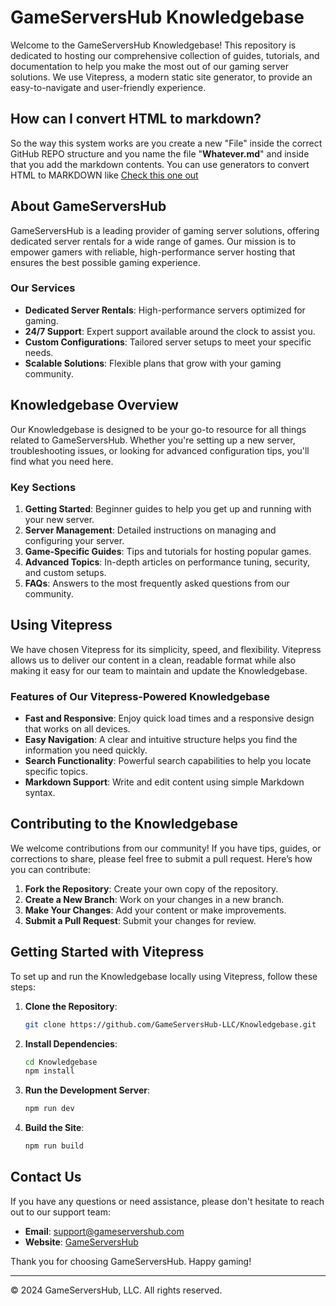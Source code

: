 # GameServersHub Knowledgebase

Welcome to the GameServersHub Knowledgebase! This repository is dedicated to hosting our comprehensive collection of guides, tutorials, and documentation to help you make the most out of our gaming server solutions. We use Vitepress, a modern static site generator, to provide an easy-to-navigate and user-friendly experience.

## How can I convert HTML to markdown?

So the way this system works are you create a new "File" inside the correct GitHub REPO structure and you name the file "**Whatever.md**" and inside that you add the markdown contents. You can use generators to convert HTML to MARKDOWN like [Check this one out](https://codebeautify.org/html-to-markdown)

## About GameServersHub

GameServersHub is a leading provider of gaming server solutions, offering dedicated server rentals for a wide range of games. Our mission is to empower gamers with reliable, high-performance server hosting that ensures the best possible gaming experience.

### Our Services

- **Dedicated Server Rentals**: High-performance servers optimized for gaming.
- **24/7 Support**: Expert support available around the clock to assist you.
- **Custom Configurations**: Tailored server setups to meet your specific needs.
- **Scalable Solutions**: Flexible plans that grow with your gaming community.

## Knowledgebase Overview

Our Knowledgebase is designed to be your go-to resource for all things related to GameServersHub. Whether you're setting up a new server, troubleshooting issues, or looking for advanced configuration tips, you'll find what you need here.

### Key Sections

1. **Getting Started**: Beginner guides to help you get up and running with your new server.
2. **Server Management**: Detailed instructions on managing and configuring your server.
3. **Game-Specific Guides**: Tips and tutorials for hosting popular games.
4. **Advanced Topics**: In-depth articles on performance tuning, security, and custom setups.
5. **FAQs**: Answers to the most frequently asked questions from our community.

## Using Vitepress

We have chosen Vitepress for its simplicity, speed, and flexibility. Vitepress allows us to deliver our content in a clean, readable format while also making it easy for our team to maintain and update the Knowledgebase.

### Features of Our Vitepress-Powered Knowledgebase

- **Fast and Responsive**: Enjoy quick load times and a responsive design that works on all devices.
- **Easy Navigation**: A clear and intuitive structure helps you find the information you need quickly.
- **Search Functionality**: Powerful search capabilities to help you locate specific topics.
- **Markdown Support**: Write and edit content using simple Markdown syntax.

## Contributing to the Knowledgebase

We welcome contributions from our community! If you have tips, guides, or corrections to share, please feel free to submit a pull request. Here’s how you can contribute:

1. **Fork the Repository**: Create your own copy of the repository.
2. **Create a New Branch**: Work on your changes in a new branch.
3. **Make Your Changes**: Add your content or make improvements.
4. **Submit a Pull Request**: Submit your changes for review.

## Getting Started with Vitepress

To set up and run the Knowledgebase locally using Vitepress, follow these steps:

1. **Clone the Repository**:

   ```sh
   git clone https://github.com/GameServersHub-LLC/Knowledgebase.git
   ```

2. **Install Dependencies**:

   ```sh
   cd Knowledgebase
   npm install
   ```

3. **Run the Development Server**:

   ```sh
   npm run dev
   ```

4. **Build the Site**:
   ```sh
   npm run build
   ```

## Contact Us

If you have any questions or need assistance, please don't hesitate to reach out to our support team:

- **Email**: support@gameservershub.com
- **Website**: [GameServersHub](https://www.gameservershub.com)

Thank you for choosing GameServersHub. Happy gaming!

---

© 2024 GameServersHub, LLC. All rights reserved.
